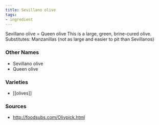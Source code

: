 ```yaml
---
title: Sevillano olive
tags:
- ingredient
---
```

Sevillano olive = Queen olive This is a large, green, brine-cured olive. Substitutes: Manzanillas (not as large and easier to pit than Sevillanos)

### Other Names

* Sevillano olive
* Queen olive

### Varieties

* [[olives]]

### Sources
* http://foodsubs.com/Olivpick.html
